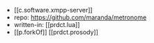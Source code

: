 
- [[c.software.xmpp-server]]
- repo: https://github.com/maranda/metronome
- written-in: [[prdct.lua]]
- [[p.forkOf]] [[prdct.prosody]] 